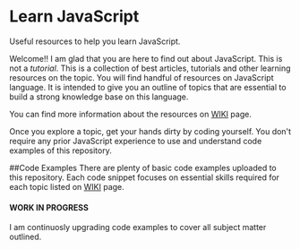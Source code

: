 # Learn JavaScript

Useful resources to help you learn JavaScript.

Welcome!! I am glad that you are here to find out about JavaScript. This is not a *tutorial*. This is a collection of best articles, tutorials and other learning resources on the topic. You will find handful of resources on JavaScript language. It is intended to give you an outline of topics that are essential to build a strong knowledge base on this language. 

You can find more information about the resources on [WIKI](https://github.com/dishantsoni/JavaScript-Explained/wiki/Learning-JavaScript) page.

Once you explore a topic, get your hands dirty by coding yourself. You don't require any prior JavaScript experience to use and understand code examples of this repository. 

##Code Examples
There are plenty of basic code examples uploaded to this repository. Each code snippet focuses on essential skills required for each topic listed on [WIKI](https://github.com/dishantsoni/JavaScript-Explained/wiki/Learning-JavaScript) page.

#### WORK IN PROGRESS

I am continuosly upgrading code examples to cover all subject matter outlined.


